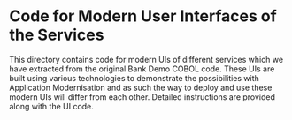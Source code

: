 # Code for Modern User Interfaces of the Services

This directory contains code for modern UIs of different services which we have extracted from the original Bank Demo COBOL code.
These UIs are built using various technologies to demonstrate the possibilities with Application Modernisation and as such the way to deploy and use these modern UIs will differ from each other.
Detailed instructions are provided along with the UI code.
